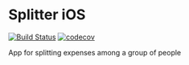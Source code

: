 Splitter iOS
============

[![Build Status](https://travis-ci.org/GianpaMX/splitter-ios.svg?branch=master)](https://travis-ci.org/GianpaMX/splitter-ios)
[![codecov](https://codecov.io/gh/GianpaMX/splitter-ios/branch/master/graph/badge.svg)](https://codecov.io/gh/GianpaMX/splitter-ios)

App for splitting expenses among a group of people
